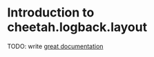 # Introduction to cheetah.logback.layout

TODO: write [great documentation](http://jacobian.org/writing/what-to-write/)
